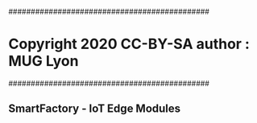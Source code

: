 #############################################

# Copyright 2020 CC-BY-SA author : MUG Lyon

#############################################

## SmartFactory - IoT Edge Modules